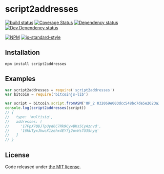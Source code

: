 # script2addresses

[![build status](https://img.shields.io/travis/fanatid/script2addresses.svg?branch=master&style=flat-square)](http://travis-ci.org/fanatid/script2addresses)
[![Coverage Status](https://img.shields.io/coveralls/fanatid/script2addresses.svg?style=flat-square)](https://coveralls.io/r/fanatid/script2addresses)
[![Dependency status](https://img.shields.io/david/fanatid/script2addresses.svg?style=flat-square)](https://david-dm.org/fanatid/script2addresses#info=dependencies)
[![Dev Dependency status](https://img.shields.io/david/fanatid/script2addresses.svg?style=flat-square)](https://david-dm.org/fanatid/script2addresses#info=devDependencies)

[![NPM](https://nodei.co/npm/script2addresses.png)](https://www.npmjs.com/package/script2addresses)
[![js-standard-style](https://cdn.rawgit.com/feross/standard/master/badge.svg)](https://github.com/feross/standard)

## Installation

```
npm install script2addresses
```

## Examples

```js
var script2addresses = require('script2addresses')
var bitcoin = require('bitcoinjs-lib')

var script = bitcoin.script.fromASM('OP_2 032069e003dcc548bc7de5e2623a3f3716873cd08764f1ab9e16fc1ca69bee6aa5 0386acd4c6ffd015e71c0e3f535c3b6e70a777908cc31695de660846c87cf88ef3 OP_2 OP_CHECKMULTISIG')
console.log(script2addresses(script))
// {
//   type: 'multisig',
//   addresses: [
//     '17FpX7QDJTpUyd6C7Rk9CywBKs5CyAznvd',
//     '16kUTyxJhwcX1zehx4EY7j2ovHs7U35nyq'
//   ]
// }
```

## License

Code released under [the MIT license](LICENSE).

